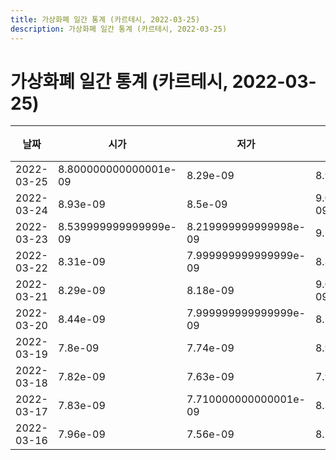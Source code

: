 ```yaml
---
title: 가상화폐 일간 통계 (카르테시, 2022-03-25)
description: 가상화폐 일간 통계 (카르테시, 2022-03-25)
---
```


가상화폐 일간 통계 (카르테시, 2022-03-25)
===

|날짜|시가|저가|고가|종가|비고|
|--|--|--|--|--|--|
|2022-03-25|8.800000000000001e-09|8.29e-09|8.93e-09|8.31e-09|    |
|2022-03-24|8.93e-09|8.5e-09|9.089999999999999e-09|8.749999999999999e-09|    |
|2022-03-23|8.539999999999999e-09|8.219999999999998e-09|9.54e-09|8.93e-09|    |
|2022-03-22|8.31e-09|7.999999999999999e-09|8.82e-09|8.58e-09|    |
|2022-03-21|8.29e-09|8.18e-09|9.099999999999999e-09|8.31e-09|    |
|2022-03-20|8.44e-09|7.999999999999999e-09|8.77e-09|8.29e-09|    |
|2022-03-19|7.8e-09|7.74e-09|8.92e-09|8.460000000000001e-09|    |
|2022-03-18|7.82e-09|7.63e-09|7.93e-09|7.849999999999999e-09|    |
|2022-03-17|7.83e-09|7.710000000000001e-09|8.32e-09|7.79e-09|    |
|2022-03-16|7.96e-09|7.56e-09|8.11e-09|7.74e-09|    |
